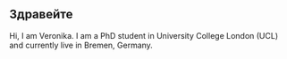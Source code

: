   ## Здравейте

  Hi, I am Veronika. I am a PhD student in University College London (UCL) and currently live in Bremen, Germany. 

